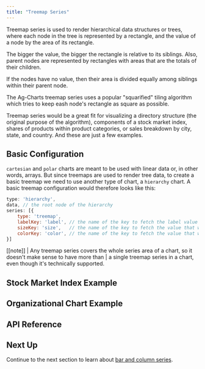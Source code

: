 ```yaml
---
title: "Treemap Series"
---
```


Treemap series is used to render hierarchical data structures or trees, where each node in the
tree is represented by a rectangle, and the value of a node by the area of its rectangle.

The bigger the value, the bigger the rectangle is relative to its siblings. Also, parent nodes
are represented by rectangles with areas that are the totals of their children.

If the nodes have no value, then their area is divided equally among siblings within their parent node.

The Ag-Charts treemap series uses a popular "squarified" tiling algorithm which tries to keep
eash node's rectangle as square as possible.

Treemap series would be a great fit for visualizing a directory structure (the original purpose of
the algorithm), components of a stock market index, shares of products within product categories,
or sales breakdown by city, state, and country. And these are just a few examples.

## Basic Configuration

`cartesian` and `polar` charts are meant to be used with linear data or, in other words, arrays.
But since treemaps are used to render tree data, to create a basic treemap we need to use
another type of chart, a `hierarchy` chart. A basic treemap configuration would therefore looks
like this:

```js
type: 'hierarchy',
data, // the root node of the hierarchy
series: [{
    type: 'treemap',
    labelKey: 'label', // the name of the key to fetch the label value from
    sizeKey: 'size',   // the name of the key to fetch the value that will determine tile size
    colorKey: 'color', // the name of the key to fetch the value that will determine tile color
}]
```

[[note]]
| Any treemap series covers the whole series area of a chart, so it doesn't make sense to have more than
| a single treemap series in a chart, even though it's technically supported.

## Stock Market Index Example

<chart-example title='Stock Market Index' name='stock-market-index' type='generated'></chart-example>

## Organizational Chart Example

<chart-example title='Organizational Chart' name='org-chart' type='generated'></chart-example>

## API Reference

<api-documentation source='charts-api/api.json' section='treemap' config='{ "showSnippets": true }'></api-documentation>

## Next Up

Continue to the next section to learn about [bar and column series](../charts-bar-series/).
